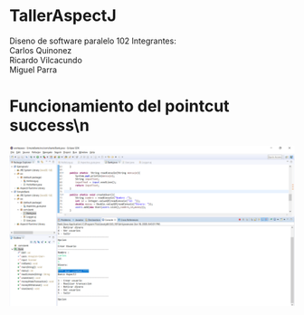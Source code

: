 # TallerAspectJ
Diseno de software paralelo 102
Integrantes:  
Carlos Quinonez  
Ricardo Vilcacundo  
Miguel Parra  

# Funcionamiento del pointcut success\n
![pointcut](/recursos/createuser.png)

